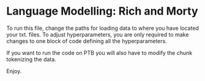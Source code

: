 # Language Modelling: Rich and Morty

To run this file, change the paths for loading data to where you have located your txt. files.
To adjust hyperparameters, you are only required to make changes to one block of code defining all the hyperparameters.

If you want to run the code on PTB you will also have to modify the chunk tokenizing the data.

Enjoy.
